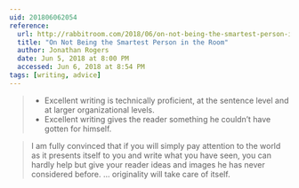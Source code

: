 ```yaml
---
uid: 201806062054
reference: 
  url: http://rabbitroom.com/2018/06/on-not-being-the-smartest-person-in-the-room/
  title: "On Not Being the Smartest Person in the Room"
  author: Jonathan Rogers
  date: Jun 5, 2018 at 8:00 PM
  accessed: Jun 6, 2018 at 8:54 PM
tags: [writing, advice]
---
```


> - Excellent writing is technically proficient, at the sentence level and at larger organizational levels.
> - Excellent writing gives the reader something he couldn’t have gotten for himself.

> I am fully convinced that if you will simply pay attention to the world as it presents itself to you and write what you have seen, you can hardly help but give your reader ideas and images he has never considered before. … originality will take care of itself.
